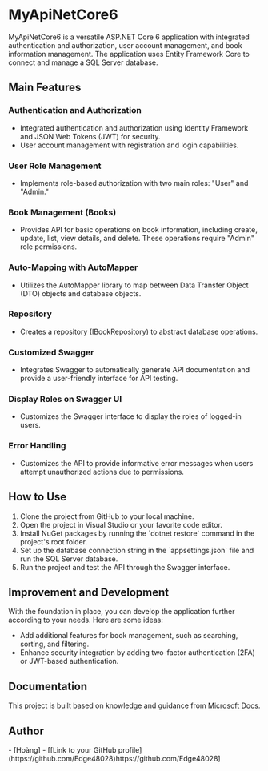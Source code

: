 <!DOCTYPE html>
<html>
<head>
    <title>MyApiNetCore6</title>
</head>
<body>

<h1>MyApiNetCore6</h1>

<p>MyApiNetCore6 is a versatile ASP.NET Core 6 application with integrated authentication and authorization, user account management, and book information management. The application uses Entity Framework Core to connect and manage a SQL Server database.</p>

<h2>Main Features</h2>

<h3>Authentication and Authorization</h3>

<ul>
    <li>Integrated authentication and authorization using Identity Framework and JSON Web Tokens (JWT) for security.</li>
    <li>User account management with registration and login capabilities.</li>
</ul>

<h3>User Role Management</h3>

<ul>
    <li>Implements role-based authorization with two main roles: "User" and "Admin."</li>
</ul>

<h3>Book Management (Books)</h3>

<ul>
    <li>Provides API for basic operations on book information, including create, update, list, view details, and delete. These operations require "Admin" role permissions.</li>
</ul>

<h3>Auto-Mapping with AutoMapper</h3>

<ul>
    <li>Utilizes the AutoMapper library to map between Data Transfer Object (DTO) objects and database objects.</li>
</ul>

<h3>Repository</h3>

<ul>
    <li>Creates a repository (IBookRepository) to abstract database operations.</li>
</ul>

<h3>Customized Swagger</h3>

<ul>
    <li>Integrates Swagger to automatically generate API documentation and provide a user-friendly interface for API testing.</li>
</ul>

<h3>Display Roles on Swagger UI</h3>

<ul>
    <li>Customizes the Swagger interface to display the roles of logged-in users.</li>
</ul>

<h3>Error Handling</h3>

<ul>
    <li>Customizes the API to provide informative error messages when users attempt unauthorized actions due to permissions.</li>
</ul>

<h2>How to Use</h2>

<ol>
    <li>Clone the project from GitHub to your local machine.</li>
    <li>Open the project in Visual Studio or your favorite code editor.</li>
    <li>Install NuGet packages by running the `dotnet restore` command in the project's root folder.</li>
    <li>Set up the database connection string in the `appsettings.json` file and run the SQL Server database.</li>
    <li>Run the project and test the API through the Swagger interface.</li>
</ol>

<h2>Improvement and Development</h2>

<p>
    With the foundation in place, you can develop the application further according to your needs. Here are some ideas:
</p>

<ul>
    <li>Add additional features for book management, such as searching, sorting, and filtering.</li>
    <li>Enhance security integration by adding two-factor authentication (2FA) or JWT-based authentication.</li>
</ul>

<h2>Documentation</h2>

<p>
    This project is built based on knowledge and guidance from <a href="https://docs.microsoft.com/en-us/aspnet/core">Microsoft Docs</a>.
</p>

<h2>Author</h2>

<p>
    - [Hoàng]
    - [[Link to your GitHub profile](https://github.com/Edge48028)https://github.com/Edge48028]
</p>

</body>
</html>
